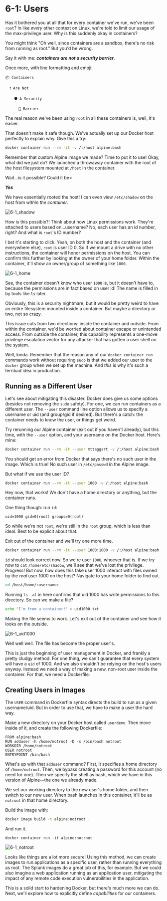 # 6-1: Users

Has it bothered you at all that for every container we've run, we've been `root`? In like _every_ other context on Linux, we're told to limit our usage of the max-privilege user. Why is this suddenly okay in containers?

You might think "Oh well, since containers are a sandbox, there's no risk from running as root." But you'd be wrong. 

Say it with me: ***containers are not a security barrier***.

Once more, with line formatting and emoji:

```
📦 Containers

  ❗ Are Not 

    🛡️ A Security 

      🧱 Barrier 
```

The real reason we've been using `root` in all these containers is, well, it's easier. 

That doesn't make it safe though. We've actually set up our Docker host perfectly to explain why. Give this a try:

```bash
docker container run --rm -it -v /:/host alpine:bash
```

Remember that custom Alpine image we made? Time to put it to use! Okay, what did we just do? We launched a throwaway container with the root of the host filesystem mounted at `/host` in the container. 

Wait...is it possible? Could it be>

***Yes***

We have essentially rooted the host! I can even view `/etc/shadow` on the host from _within the container_.

![6-1_shadow](../img/6-1_shadow.png)

How is this possible?! Think about how Linux permissions work. They're attached to users based on...username? No, each user has an id number, right? And what is `root`'s  ID number?

I bet it's starting to click. Yeah, on both the host and the container (and everywhere else), `root` is user ID 0. So if we mount a drive with no other instructions, the container will honor permissions on the host. You can confirm this further by looking at the owner of your home folder. Within the container, it'll show an owner/group of something like `1000`. 

![6-1_home](../img/6-1_home.png)

See, the container doesn't know who user `1000` is, but it doesn't have to, because the permissions are in fact based on user id! The name is filled in by tools like `ls` later.

Obviously, this is a security nightmare, but it would be pretty weird to have an entire filesystem mounted inside a container. But maybe a directory or two, not so crazy. 

This issue cuts from two directions: inside the container and outside. From within the container, we'd be worried about container escape or unintended access. From outside the container, this capability represents a one-move privilege escalation vector for any attacker that has gotten a user shell on the system.

Well, kinda. Remember that the reason any of our `docker container run` commands work without requiring `sudo` is that we added our user to the `docker` group when we set up the machine. And _this_ is why it's such a terribad idea in production.

## Running as a Different User

Let's see about mitigating this disaster. Docker does give us some options (besides not removing the `sudo` safety). For one, we can run containers as a different user. The `--user` command line option allows us to specify a username or uid (and group/gid if desired). But there's a catch: the container needs to know the user, or things get weird.

Try rerunning our Alpine container (exit out if you haven't already), but this time, with the `--user` option, and your username on the Docker host. Here's mine:

```bash
docker container run --rm -it --user mttaggart -v /:/host alpine:bash
```

You should get an error from Docker that says there's no such user in the image. Which is true! No such user in `/etc/passwd` in the Alpine image. 

But what if we use the user ID?

```bash
docker container run --rm -it --user 1000 -v /:/host alpine:bash
```

Hey now, that works! We don't have a home directory or anything, but the container runs. 

One thing though: run `id`:

```
uid=1000 gid=0(root) groups=0(root)
```

So while we're not `root`, we're still in the `root` group, which is less than ideal. Best to be explicit about that.

Exit out of the container and we'll try one more time.

```bash
docker container run --rm -it --user 1000:1000 -v /:/host alpine:bash
```

`id` should look correct now. So we're user `1000`, whoever that is. If we try now to `cat` `/home/etc/shadow`, we'll see that we've lost the privilege. Progress! But now, how does this fake user 1000 interact with files owned by the _real_ user 1000 on the host? Navigate to your home folder to find out.

```bash
cd /host/home/<username>
```

Running `ls -al` in here confirms that uid 1000 has write permissions to this directory. So can we make a file?

```bash
echo "I'm from a container!" > uid1000.txt
```

Making the file seems to work. Let's exit out of the container and see how it looks on the outside.

![6-1_uid1000](../img/6-1_uid1000.png)

Well well well. The file has become the proper user's. 

This is just the beginning of user management in Docker, and frankly a pretty cludgy method. For one thing, we can't guarantee that every system will have a `uid` of 1000. And we also shouldn't be relying on the host's users anyway. Instead we need a way of making a new, non-root user inside the container. For that, we need a Dockerfile.

## Creating Users in Images

The `USER` command in Dockerfile syntax directs the build to run as a given username/uid. But in order to use that, we have to make a user the hard way.

Make a new directory on your Docker host called `userdemo`. Then move inside of it, and create the following Dockerfile:

```docker
FROM alpine:bash
RUN adduser -h /home/notroot -D -s /bin/bash notroot 
WORKDIR /home/notroot
USER notroot
ENTRYPOINT /bin/bash
```

What's up with that `adduser` command? First, it specifies a home directory of `/home/notroot`. Then, we bypass creating a password for this account (no need for one). Then we specify the shell as bash, which we have in this version of Alpine—the one we already made.

We set our working directory to the new user's home folder, and then switch to our new user. When bash launches in this container, it'll be as `notroot` in that home directory.

Build the image with:

```bash
docker image build -t alpine:notroot .
```

And run it.

```
docker container run -it alpine:notroot
```

![6-1_notroot](../img/6-1_notroot.png)

Looks like things are a lot more secure! Using this method, we can create images to run applications as a specific user, rather than running everything as root. The Splunk images do a great job of this, for example. But we could also imagine a web application running as an application user, mitigating the impact of any remote code execution vulnerabilities in the application.

This is a solid start to hardening Docker, but there's much more we can do. Next, we'll explore how to explicitly define _capabilities_ for our containers.

